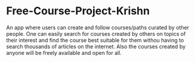 # Free-Course-Project-Krishn

An app where users can create and follow courses/paths curated by other people. 
One can easily search for courses created by others on topics of their interest and find the course best suitable for them withou having to search
thousands of articles on the internet.
Also the courses created by anyone will be freely available and open for all.
